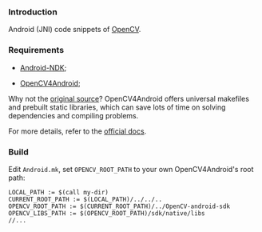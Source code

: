 ### Introduction

Android (JNI) code snippets of [OpenCV][1].

### Requirements

* [Android-NDK][2];

* [OpenCV4Android][3];

Why not the [original source][4]? OpenCV4Android offers universal makefiles and prebuilt static libraries, which can save lots of time on solving dependencies and compiling problems.

For more details, refer to the [official docs][5].

### Build

Edit `Android.mk`, set `OPENCV_ROOT_PATH` to your own OpenCV4Android's root path:

```shell
LOCAL_PATH := $(call my-dir)
CURRENT_ROOT_PATH := $(LOCAL_PATH)/../../..
OPENCV_ROOT_PATH := $(CURRENT_ROOT_PATH)/../OpenCV-android-sdk
OPENCV_LIBS_PATH := $(OPENCV_ROOT_PATH)/sdk/native/libs
//...
```

[1]: http://opencv.org/
[2]: http://developer.android.com/tools/sdk/ndk/index.html
[3]: http://sourceforge.net/projects/opencvlibrary/files/opencv-android/
[4]: https://github.com/Itseez/opencv
[5]: http://docs.opencv.org/2.4/doc/tutorials/introduction/android_binary_package/dev_with_OCV_on_Android.html
